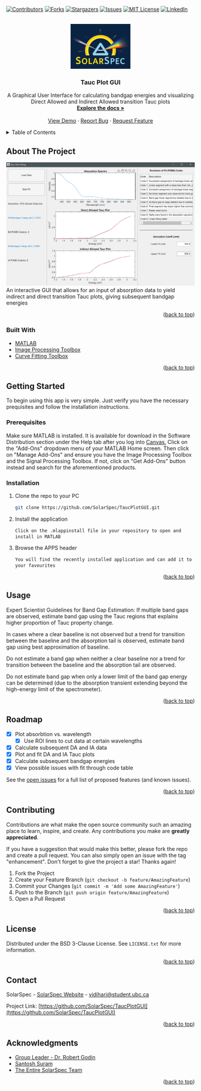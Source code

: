 <div id="top"></div>

<!-- PROJECT SHIELDS -->
[![Contributors][contributors-shield]][contributors-url]
[![Forks][forks-shield]][forks-url]
[![Stargazers][stars-shield]][stars-url]
[![Issues][issues-shield]][issues-url]
[![MIT License][license-shield]][license-url]
[![LinkedIn][linkedin-shield]][linkedin-url]



<!-- PROJECT LOGO -->
<br />
<div align="center">
  <a href="https://github.com/SolarSpec/TaucPlotGUI">
    <img src="TaucPlotGUI_resources/logo.png" alt="SolarSpec" width="160" height="120">
  </a>

<h3 align="center">Tauc Plot GUI</h3>

  <p align="center">
    A Graphical User Interface for calculating bandgap energies and visualizing Direct Allowed and Indirect Allowed transition Tauc plots
    <br />
    <a href="https://github.com/SolarSpec/TaucPlotGUI"><strong>Explore the docs »</strong></a>
    <br />
    <br />
    <a href="https://github.com/SolarSpec/TaucPlotGUI">View Demo</a>
    ·
    <a href="https://github.com/SolarSpec/TaucPlotGUI/issues">Report Bug</a>
    ·
    <a href="https://github.com/SolarSpec/TaucPlotGUI/issues">Request Feature</a>
  </p>
</div>



<!-- TABLE OF CONTENTS -->
<details>
  <summary>Table of Contents</summary>
  <ol>
    <li>
      <a href="#about-the-project">About The Project</a>
      <ul>
        <li><a href="#built-with">Built With</a></li>
      </ul>
    </li>
    <li>
      <a href="#getting-started">Getting Started</a>
      <ul>
        <li><a href="#prerequisites">Prerequisites</a></li>
        <li><a href="#installation">Installation</a></li>
      </ul>
    </li>
    <li><a href="#usage">Usage</a></li>
    <li><a href="#roadmap">Roadmap</a></li>
    <li><a href="#contributing">Contributing</a></li>
    <li><a href="#license">License</a></li>
    <li><a href="#contact">Contact</a></li>
    <li><a href="#acknowledgments">Acknowledgments</a></li>
  </ol>
</details>



<!-- ABOUT THE PROJECT -->
## About The Project

[![Tauc Screenshot][product-screenshot]](https://solarspec.ok.ubc.ca/)
An interactive GUI that allows for an input of absorption data to yield indirect and direct transition Tauc plots, giving subsequent bandgap energies

<p align="right">(<a href="#top">back to top</a>)</p>



### Built With

* [MATLAB](https://www.mathworks.com/products/matlab.html)
* [Image Processing Toolbox](https://www.mathworks.com/help/images/)
* [Curve Fitting Toolbox](https://www.mathworks.com/help/curvefit/)

<p align="right">(<a href="#top">back to top</a>)</p>



<!-- GETTING STARTED -->
## Getting Started

To begin using this app is very simple. Just verify you have the necessary prequisites and follow the installation instructions.

### Prerequisites

Make sure MATLAB is installed. It is available for download in the Software Distribution section under the Help tab after you log into [Canvas.](https://canvas.ubc.ca/)
Click on the "Add-Ons" dropdown menu of your MATLAB Home screen. Then click on "Manage Add-Ons" and ensure you have the Image Processing Toolbox and the Signal Processing Toolbox. If not, click on "Get Add-Ons" button instead and search for the aforementioned products.


### Installation

1. Clone the repo to your PC
   ```sh
   git clone https://github.com/SolarSpec/TaucPlotGUI.git
   ```
2. Install the application 
   ```
   Click on the .mlappinstall file in your repository to open and install in MATLAB
   ```
3. Browse the APPS header
   ```
   You will find the recently installed application and can add it to your favourites
   ```

<p align="right">(<a href="#top">back to top</a>)</p>



<!-- USAGE EXAMPLES -->
## Usage

Expert Scientist Guidelines for Band Gap Estimation:
If multiple band gaps are observed, estimate band gap using the Tauc regions that explains 
higher proportion of Tauc property change.


In cases where a clear baseline is not observed but a trend for transition between the baseline 
and the absorption tail is observed, estimate band gap using best approximation of baseline.


Do not estimate a band gap when neither a clear baseline nor a trend for transition between the 
baseline and the absorption tail are observed.


Do not estimate band gap when only a lower limit of the band gap energy can be determined (due 
to the absorption transient extending beyond the high-energy limit of the spectrometer).

<!-- Here is a simple example of the app used on a small dataset. The filtering is turned on and we'd like to export all the kinetics data by clicking the "Export CSV Data" button. We can view where the file was saved in the text on the left panel and can then open the CSV file to view the data.

_Please note that the bottom of each CSV contains an extra row of information attributed to the BackgroundLevel data of each TDMS file. This is simply a convention to carry this data if it is loaded back into the PIAS app. If one does not intend to load it back into the app, you may delete this row or store the variables somewhere else in the CSV as to not lose it for future use._

  <div class="row">
    <img src="PIASpectra_resources/ExportButton.png" alt="Export">
  </div>
  <div class="row" style="float:left">
    <img src="PIASpectra_resources/TopCSV.png" alt="Top" style="width:50%;height:50%;padding: 5px"><img src="PIASpectra_resources/BottomCSV.png" alt="Bottom" style="width:50%;height:50%;padding: 5px">
  </div>


_For more information on data filtering and decimation, please refer to the [Documentation](https://www.mathworks.com/help/signal/ref/decimate.html#d123e21788)_ -->

<p align="right">(<a href="#top">back to top</a>)</p>

<!-- ROADMAP -->
## Roadmap

- [X] Plot absorbtion vs. wavelength
  - [X] Use ROI lines to cut data at certain wavelengths
- [X] Calculate subsequent DA and IA data
- [X] Plot and fit DA and IA Tauc plots
- [X] Calculate subsequent bandgap energies
- [X] View possible issues with fit through code table

See the [open issues](https://github.com/SolarSpec/TaucPlotGUI/issues) for a full list of proposed features (and known issues).

<p align="right">(<a href="#top">back to top</a>)</p>

<!-- CONTRIBUTING -->
## Contributing

Contributions are what make the open source community such an amazing place to learn, inspire, and create. Any contributions you make are **greatly appreciated**.

If you have a suggestion that would make this better, please fork the repo and create a pull request. You can also simply open an issue with the tag "enhancement".
Don't forget to give the project a star! Thanks again!

1. Fork the Project
2. Create your Feature Branch (`git checkout -b feature/AmazingFeature`)
3. Commit your Changes (`git commit -m 'Add some AmazingFeature'`)
4. Push to the Branch (`git push origin feature/AmazingFeature`)
5. Open a Pull Request

<p align="right">(<a href="#top">back to top</a>)</p>

<!-- LICENSE -->
## License

Distributed under the BSD 3-Clause License. See `LICENSE.txt` for more information.

<p align="right">(<a href="#top">back to top</a>)</p>

<!-- CONTACT -->
## Contact

SolarSpec - [SolarSpec Website](https://solarspec.ok.ubc.ca/) - vidihari@student.ubc.ca

Project Link: [https://github.com/SolarSpec/TaucPlotGUI](https://github.com/SolarSpec/TaucPlotGUI)

<p align="right">(<a href="#top">back to top</a>)</p>

<!-- ACKNOWLEDGMENTS -->
## Acknowledgments

* [Group Leader - Dr. Robert Godin](https://solarspec.ok.ubc.ca/people/)
* [Santosh Suram](https://pubs.acs.org/doi/abs/10.1021/acscombsci.6b00053)
* [The Entire SolarSpec Team](https://solarspec.ok.ubc.ca/people/)

<p align="right">(<a href="#top">back to top</a>)</p>

<!-- MARKDOWN LINKS & IMAGES -->
<!-- https://www.markdownguide.org/basic-syntax/#reference-style-links -->
[contributors-shield]: https://img.shields.io/github/contributors/SolarSpec/TaucPlotGUI.svg?style=for-the-badge
[contributors-url]: https://github.com/SolarSpec/TaucPlotGUI/graphs/contributors
[forks-shield]: https://img.shields.io/github/forks/SolarSpec/TaucPlotGUI.svg?style=for-the-badge
[forks-url]: https://github.com/SolarSpec/TaucPlotGUI/network/members
[stars-shield]: https://img.shields.io/github/stars/SolarSpec/TaucPlotGUI.svg?style=for-the-badge
[stars-url]: https://github.com/SolarSpec/TaucPlotGUI/stargazers
[issues-shield]: https://img.shields.io/github/issues/SolarSpec/TaucPlotGUI.svg?style=for-the-badge
[issues-url]: https://github.com/SolarSpec/TaucPlotGUI/issues
[license-shield]: https://img.shields.io/github/license/SolarSpec/TaucPlotGUI.svg?style=for-the-badge
[license-url]: https://github.com/SolarSpec/TaucPlotGUI/blob/main/LICENSE.txt
[linkedin-shield]: https://img.shields.io/badge/-LinkedIn-black.svg?style=for-the-badge&logo=linkedin&colorB=555
[linkedin-url]: https://linkedin.com/in/haris-vidimlic-06730019b/
[product-screenshot]: TaucPlotGUI_resources/Screenshot.png